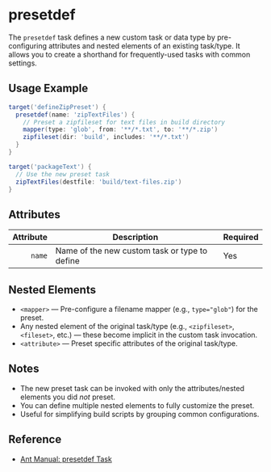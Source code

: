 # presetdef

The `presetdef` task defines a new custom task or data type by pre-configuring attributes and nested elements of an existing task/type. It allows you to create a shorthand for frequently-used tasks with common settings.

## Usage Example

```groovy
target('defineZipPreset') {
  presetdef(name: 'zipTextFiles') {
    // Preset a zipfileset for text files in build directory
    mapper(type: 'glob', from: '**/*.txt', to: '**/*.zip')
    zipfileset(dir: 'build', includes: '**/*.txt')
  }
}

target('packageText') {
  // Use the new preset task
  zipTextFiles(destfile: 'build/text-files.zip')
}
```

## Attributes

| Attribute  | Description                                                                  | Required |
|-----------:|------------------------------------------------------------------------------|----------|
| `name`     | Name of the new custom task or type to define                                | Yes      |

## Nested Elements

- `<mapper>` — Pre-configure a filename mapper (e.g., `type="glob"`) for the preset.
- Any nested element of the original task/type (e.g., `<zipfileset>`, `<fileset>`, etc.) — these become implicit in the custom task invocation.
- `<attribute>` — Preset specific attributes of the original task/type.

## Notes

- The new preset task can be invoked with only the attributes/nested elements you did *not* preset.
- You can define multiple nested elements to fully customize the preset.
- Useful for simplifying build scripts by grouping common configurations.

## Reference

- [Ant Manual: presetdef Task](https://ant.apache.org/manual/Tasks/presetdef.html)

